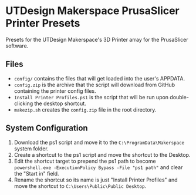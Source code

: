 # UTDesign Makerspace PrusaSlicer Printer Presets

Presets for the UTDesign Makerspace's 3D Printer array for the PrusaSlicer software.

## Files

- `config/` contains the files that will get loaded into the user's APPDATA.
- `config.zip` is the archive that the script will download from GitHub containing the printer config files.
- `Install Printer Profiles.ps1` is the script that will be run upon double-clicking the desktop shortcut.
- `makezip.sh` creates the `config.zip` file in the root directory.

## System Configuration

1. Download the ps1 script and move it to the `C:\ProgramData\Makerspace` system folder.
2. Create a shortcut to the ps1 script and move the shortcut to the Desktop.
3. Edit the shortcut target to prepend the ps1 path to become `powershell.exe -ExecutionPolicy Bypass -File "ps1 path"` and clear the "Start in" field.
4. Rename the shortcut so its name is just "Install Printer Profiles" and move the shortcut to `C:\Users\Public\Public Desktop`.
